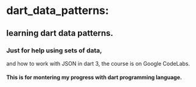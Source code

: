 # dart_data_patterns:

## learning dart data patterns.

### Just for help using sets of data,
and how to work with JSON in dart 3,
the course is on Google CodeLabs.

#### This is for montering my progress with dart programming language.
